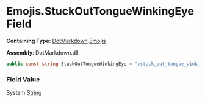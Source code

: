 # Emojis\.StuckOutTongueWinkingEye Field

**Containing Type**: [DotMarkdown](../../README.md)\.[Emojis](../README.md)

**Assembly**: DotMarkdown\.dll

```csharp
public const string StuckOutTongueWinkingEye = ":stuck_out_tongue_winking_eye:"
```

### Field Value

System\.[String](https://docs.microsoft.com/en-us/dotnet/api/system.string)